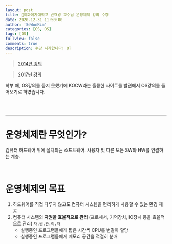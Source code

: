 ```yaml
---
layout: post
title: 🗽이화여자대학교 반효경 교수님 운영체제 강의 수강
date: 2020-12-31 11:50:00
author: 'SeWonKim'
categories: [CS, OS]
tags: [OS]
fullview: false
comments: true
description: 수강 시작합니다! OT
---
```


> [2014년 강의](http://www.kocw.net/home/search/kemView.do?kemId=1046323)

> [2017년 강의](http://www.kocw.net/home/search/kemView.do?kemId=1226304)

학부 때, OS강의를 듣지 못했기에 KOCW라는 훌륭한 사이트를 발견해서 OS강의를 들어보기로 하였습니다.

&nbsp;  
&nbsp;

---

# 운영체제란 무엇인가?

컴퓨터 하드웨어 위에 설치되는 소프트웨어.
사용자 및 다른 모든 SW와 HW를 연결하는 계층.

&nbsp;

# 운영체제의 목표

1. 하드웨어를 직접 다루지 않고도 컴퓨터 시스템을 편리하게 사용할 수 있는 환경 제공
2. 컴퓨터 시스템의 **자원을 효율적으로 관리** (프로세서, 기억장치, IO장치 등을 효율적으로 관리) `자.원.관.리.자`
   - 실행중인 프로그램들에게 짧은 시간씩 CPU를 번갈아 할당
   - 실행중인 프로그램들에게 메모리 공간을 적절히 분배

&nbsp;
&nbsp;
